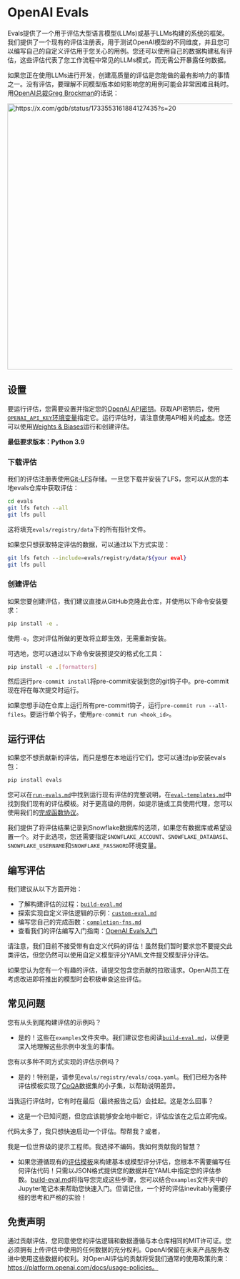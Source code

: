 # OpenAI Evals

Evals提供了一个用于评估大型语言模型(LLMs)或基于LLMs构建的系统的框架。我们提供了一个现有的评估注册表，用于测试OpenAI模型的不同维度，并且您可以编写自己的自定义评估用于您关心的用例。您还可以使用自己的数据构建私有评估，这些评估代表了您工作流程中常见的LLMs模式，而无需公开暴露任何数据。

如果您正在使用LLMs进行开发，创建高质量的评估是您能做的最有影响力的事情之一。没有评估，要理解不同模型版本如何影响您的用例可能会非常困难且耗时。用[OpenAI总裁Greg Brockman](https://twitter.com/gdb/status/1733553161884127435)的话说：

<img width="596" alt="https://x.com/gdb/status/1733553161884127435?s=20" src="https://github.com/openai/evals/assets/35577566/ce7840ff-43a8-4d88-bb2f-6b207410333b">

## 设置

要运行评估，您需要设置并指定您的[OpenAI API密钥](https://platform.openai.com/account/api-keys)。获取API密钥后，使用[`OPENAI_API_KEY`环境变量](https://platform.openai.com/docs/quickstart/step-2-setup-your-api-key)指定它。运行评估时，请注意使用API相关的[成本](https://openai.com/pricing)。您还可以使用[Weights & Biases](https://wandb.ai/wandb_fc/openai-evals/reports/OpenAI-Evals-Demo-Using-W-B-Prompts-to-Run-Evaluations--Vmlldzo0MTI4ODA3)运行和创建评估。

**最低要求版本：Python 3.9**

### 下载评估

我们的评估注册表使用[Git-LFS](https://git-lfs.com/)存储。一旦您下载并安装了LFS，您可以从您的本地evals仓库中获取评估：
```sh
cd evals
git lfs fetch --all
git lfs pull
```

这将填充`evals/registry/data`下的所有指针文件。

如果您只想获取特定评估的数据，可以通过以下方式实现：
```sh
git lfs fetch --include=evals/registry/data/${your eval}
git lfs pull
```

### 创建评估

如果您要创建评估，我们建议直接从GitHub克隆此仓库，并使用以下命令安装要求：

```sh
pip install -e .
```

使用`-e`，您对评估所做的更改将立即生效，无需重新安装。

可选地，您可以通过以下命令安装预提交的格式化工具：

```sh
pip install -e .[formatters]
```

然后运行`pre-commit install`将pre-commit安装到您的git钩子中。pre-commit现在将在每次提交时运行。

如果您想手动在仓库上运行所有pre-commit钩子，运行`pre-commit run --all-files`。要运行单个钩子，使用`pre-commit run <hook_id>`。

## 运行评估

如果您不想贡献新的评估，而只是想在本地运行它们，您可以通过pip安装evals包：

```sh
pip install evals
```

您可以在[`run-evals.md`](docs/run-evals.md)中找到运行现有评估的完整说明，在[`eval-templates.md`](docs/eval-templates.md)中找到我们现有的评估模板。对于更高级的用例，如提示链或工具使用代理，您可以使用我们的[完成函数协议](docs/completion-fns.md)。

我们提供了将评估结果记录到Snowflake数据库的选项，如果您有数据库或希望设置一个。对于此选项，您还需要指定`SNOWFLAKE_ACCOUNT`、`SNOWFLAKE_DATABASE`、`SNOWFLAKE_USERNAME`和`SNOWFLAKE_PASSWORD`环境变量。

## 编写评估

我们建议从以下方面开始：

- 了解构建评估的过程：[`build-eval.md`](docs/build-eval.md)
- 探索实现自定义评估逻辑的示例：[`custom-eval.md`](docs/custom-eval.md)
- 编写您自己的完成函数：[`completion-fns.md`](docs/completion-fns.md)
- 查看我们的评估编写入门指南：[OpenAI Evals入门](https://cookbook.openai.com/examples/evaluation/getting_started_with_openai_evals)

请注意，我们目前不接受带有自定义代码的评估！虽然我们暂时要求您不要提交此类评估，但您仍然可以使用自定义模型评分YAML文件提交模型评分评估。

如果您认为您有一个有趣的评估，请提交包含您贡献的拉取请求。OpenAI员工在考虑改进即将推出的模型时会积极审查这些评估。

## 常见问题

您有从头到尾构建评估的示例吗？

- 是的！这些在`examples`文件夹中。我们建议您也阅读[`build-eval.md`](docs/build-eval.md)，以便更深入地理解这些示例中发生的事情。

您有以多种不同方式实现的评估示例吗？

- 是的！特别是，请参见`evals/registry/evals/coqa.yaml`。我们已经为各种评估模板实现了[CoQA](https://stanfordnlp.github.io/coqa/)数据集的小子集，以帮助说明差异。

当我运行评估时，它有时在最后（最终报告之后）会挂起。这是怎么回事？

- 这是一个已知问题，但您应该能够安全地中断它，评估应该在之后立即完成。

代码太多了，我只想快速启动一个评估。帮帮我？或者，

我是一位世界级的提示工程师。我选择不编码。我如何贡献我的智慧？

- 如果您遵循现有的[评估模板](docs/eval-templates.md)来构建基本或模型评分评估，您根本不需要编写任何评估代码！只需以JSON格式提供您的数据并在YAML中指定您的评估参数。[build-eval.md](docs/build-eval.md)将指导您完成这些步骤，您可以结合`examples`文件夹中的Jupyter笔记本来帮助您快速入门。但请记住，一个好的评估inevitably需要仔细的思考和严格的实验！

## 免责声明

通过贡献评估，您同意使您的评估逻辑和数据遵循与本仓库相同的MIT许可证。您必须拥有上传评估中使用的任何数据的充分权利。OpenAI保留在未来产品服务改进中使用这些数据的权利。对OpenAI评估的贡献将受我们通常的使用政策约束：https://platform.openai.com/docs/usage-policies。
